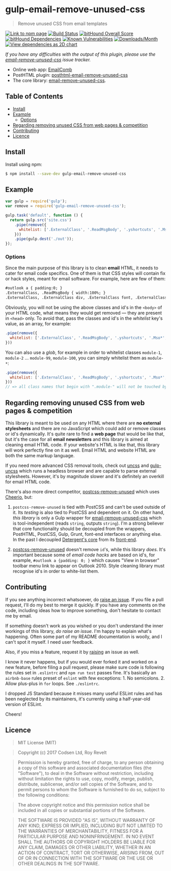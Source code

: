 # gulp-email-remove-unused-css

> Remove unused CSS from email templates

[![Link to npm page][npm-img]][npm-url]
[![Build Status][travis-img]][travis-url]
[![bitHound Overall Score][overall-img]][overall-url]
[![bitHound Dependencies][deps-img]][deps-url]
[![Known Vulnerabilities][vulnerabilities-img]][vulnerabilities-url]
[![Downloads/Month][downloads-img]][downloads-url]
[![View dependencies as 2D chart][deps2d-img]][deps2d-url]

_If you have any difficulties with the output of this plugin, please use the [email-remove-unused-css](https://github.com/codsen/email-remove-unused-css/issues) issue tracker._

* Online web app: [EmailComb](https://emailcomb.com)
* PostHTML plugin: [posthtml-email-remove-unused-css](https://github.com/codsen/posthtml-email-remove-unused-css/)
* The core library: [email-remove-unused-css](https://github.com/codsen/email-remove-unused-css).

## Table of Contents

<!-- START doctoc generated TOC please keep comment here to allow auto update -->
<!-- DON'T EDIT THIS SECTION, INSTEAD RE-RUN doctoc TO UPDATE -->


- [Install](#install)
- [Example](#example)
  - [Options](#options)
- [Regarding removing unused CSS from web pages & competition](#regarding-removing-unused-css-from-web-pages--competition)
- [Contributing](#contributing)
- [Licence](#licence)

<!-- END doctoc generated TOC please keep comment here to allow auto update -->

## Install

Install using npm:

```bash
$ npm install --save-dev gulp-email-remove-unused-css
```

## Example

```js
var gulp = require('gulp');
var remove = require('gulp-email-remove-unused-css');

gulp.task('default', function () {
  return gulp.src('site.css')
    .pipe(remove({
      whitelist: ['.ExternalClass', '.ReadMsgBody', '.yshortcuts', '.Mso*', '.maxwidth-apple-mail-fix', '#outlook', '.module-*']
    }))
    .pipe(gulp.dest('./out'));
});
```

### Options

Since the main purpose of this library is to clean **email** HTML, it needs to cater for email code specifics. One of them is that CSS styles will contain fix or hack styles, meant for email software. For example, here are few of them:

```html
#outlook a { padding:0; }
.ExternalClass, .ReadMsgBody { width:100%; }
.ExternalClass, .ExternalClass div, .ExternalClass font, .ExternalClass p, .ExternalClass span, .ExternalClass td { line-height:100%; }
```

Obviously, you will not be using the above classes and id's in the `<body>` of your HTML code, what means they would get removed — they are present in `<head>` only. To avoid that, pass the classes and id's in the _whitelist_ key's value, as an array, for example:

```js
.pipe(remove({
  whitelist: ['.ExternalClass', '.ReadMsgBody', '.yshortcuts', '.Mso*', '.maxwidth-apple-mail-fix', '#outlook']
}))
```

You can also use a _glob_, for example in order to whitelist classes `module-1`, `module-2` ... `module-99`, `module-100`, you can simply whitelist them as `module-*`:

```js
.pipe(remove({
  whitelist: ['.ExternalClass', '.ReadMsgBody', '.yshortcuts', '.Mso*', '.maxwidth-apple-mail-fix', '#outlook', '.module-*']
}))
// => all class names that begin with ".module-" will not be touched by this library.
```

## Regarding removing unused CSS from web pages & competition

This library is meant to be used on any HTML where there are **no external stylesheets** and there are no JavaScript which could add or remove classes or id's dynamically. It's quite rare to find a **web page** that would be like that, but it's the case for all **email newsletters** and this library is aimed at cleaning email HTML code. If your website's HTML is like that, this library will work perfectly fine on it as well. Email HTML and website HTML are both the same markup language.

If you need more advanced CSS removal tools, check out [uncss](https://github.com/giakki/uncss) and [gulp-uncss](https://github.com/ben-eb/gulp-uncss) which runs a headless browser and are capable to parse external stylesheets. However, it's by magnitude slower and it's definitely an overkill for email HTML code.

There's also more direct competitor, [postcss-remove-unused](https://www.npmjs.com/package/postcss-remove-unused) which uses [Cheerio](https://www.npmjs.com/package/cheerio), but:

1) `postcss-remove-unused` is tied with PostCSS and can't be used outside of it. Its _testing_ is also tied to PostCSS and dependent on it. On other hand, _this library_ is only a Gulp wrapper for [email-remove-unused-css](https://github.com/codsen/email-remove-unused-css) which is tool-independent (reads `string`, outputs `string`). I'm a strong believer that core functionality should be decoupled from the wrappers, PostHTML, PostCSS, Gulp, Grunt, font-end interfaces or anything else. In the past I decoupled [Detergent's core](https://github.com/codsen/detergent) from its [front-end](https://detergent.io).

2) [postcss-remove-unused](https://www.npmjs.com/package/postcss-remove-unused) doesn't remove `id`'s, while this library _does_. It's important because some of _email code hacks_ are based on id's, for example, `#outlook a {padding: 0; }` which causes "View in browser" toolbar menu link to appear on Outlook 2010. Style cleaning library must recognise id's in order to white-list them.

## Contributing

If you see anything incorrect whatsoever, do [raise an issue](https://github.com/codsen/email-all-chars-within-ascii/issues). If you file a pull request, I'll do my best to merge it quickly. If you have any comments on the code, including ideas how to improve something, don't hesitate to contact me by email.

If something doesn't work as you wished or you don't understand the inner workings of this library, _do raise an issue_. I'm happy to explain what's happening. Often some part of my README documentation is woolly, and I can't spot it myself. I need user feedback.

Also, if you miss a feature, request it by [raising](https://github.com/codsen/email-all-chars-within-ascii/issues) an issue as well.

I know it never happens, but if you would ever forked it and worked on a new feature, before filing a pull request, please make sure code is following the rules set in `.eslintrc` and `npm run test` passes fine. It's basically an `airbnb-base` rules preset of `eslint` with few exceptions: 1. No semicolons. 2. Allow plus-plus in `for` loops. See `./eslintrc`.

I dropped JS Standard because it misses many useful ESLint rules and has been neglected by its maintainers, it's currently using a half-year-old version of ESLint.

Cheers!

## Licence

> MIT License (MIT)

> Copyright (c) 2017 Codsen Ltd, Roy Revelt

> Permission is hereby granted, free of charge, to any person obtaining a copy
of this software and associated documentation files (the "Software"), to deal
in the Software without restriction, including without limitation the rights
to use, copy, modify, merge, publish, distribute, sublicense, and/or sell
copies of the Software, and to permit persons to whom the Software is
furnished to do so, subject to the following conditions:

> The above copyright notice and this permission notice shall be included in all
copies or substantial portions of the Software.

> THE SOFTWARE IS PROVIDED "AS IS", WITHOUT WARRANTY OF ANY KIND, EXPRESS OR
IMPLIED, INCLUDING BUT NOT LIMITED TO THE WARRANTIES OF MERCHANTABILITY,
FITNESS FOR A PARTICULAR PURPOSE AND NONINFRINGEMENT. IN NO EVENT SHALL THE
AUTHORS OR COPYRIGHT HOLDERS BE LIABLE FOR ANY CLAIM, DAMAGES OR OTHER
LIABILITY, WHETHER IN AN ACTION OF CONTRACT, TORT OR OTHERWISE, ARISING FROM,
OUT OF OR IN CONNECTION WITH THE SOFTWARE OR THE USE OR OTHER DEALINGS IN THE
SOFTWARE.

[npm-img]: https://img.shields.io/npm/v/gulp-email-remove-unused-css.svg
[npm-url]: https://www.npmjs.com/package/gulp-email-remove-unused-css

[travis-img]: https://travis-ci.org/codsen/gulp-email-remove-unused-css.svg?branch=master
[travis-url]: https://travis-ci.org/codsen/gulp-email-remove-unused-css

[overall-img]: https://www.bithound.io/github/codsen/gulp-email-remove-unused-css/badges/score.svg
[overall-url]: https://www.bithound.io/github/codsen/gulp-email-remove-unused-css

[deps-img]: https://www.bithound.io/github/codsen/gulp-email-remove-unused-css/badges/dependencies.svg
[deps-url]: https://www.bithound.io/github/codsen/gulp-email-remove-unused-css/master/dependencies/npm

[downloads-img]: https://img.shields.io/npm/dm/gulp-email-remove-unused-css.svg
[downloads-url]: https://www.npmjs.com/package/gulp-email-remove-unused-css

[vulnerabilities-img]: https://snyk.io/test/github/codsen/gulp-email-remove-unused-css/badge.svg
[vulnerabilities-url]: https://snyk.io/test/github/codsen/gulp-email-remove-unused-css

[deps2d-img]: https://img.shields.io/badge/deps%20in%202D-see_here-08f0fd.svg
[deps2d-url]: http://npm.anvaka.com/#/view/2d/gulp-email-remove-unused-css
